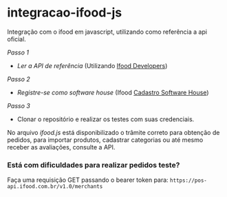 # integracao-ifood-js
Integração com o ifood em javascript, utilizando como referência a api oficial.

*Passo 1*
- *Ler a API de referência* (Utilizando [Ifood Developers](https://developer.ifood.com.br/reference#autentica%C3%A7%C3%A3o2))

*Passo 2*
- *Registre-se como software house* (Ifood [Cadastro Software House](https://developer.ifood.com.br/page/cadastro-sh))

*Passo 3*
- Clonar o repositório e realizar os testes com suas credenciais.

No arquivo *ifood.js* está disponibilizado o trâmite correto para obtenção de pedidos, para importar produtos, cadastrar categorias ou até mesmo receber as avaliações, consulte a API.

### Está com dificuldades para realizar pedidos teste?

Faça uma requisição GET passando o bearer token para:
``
https://pos-api.ifood.com.br/v1.0/merchants
``